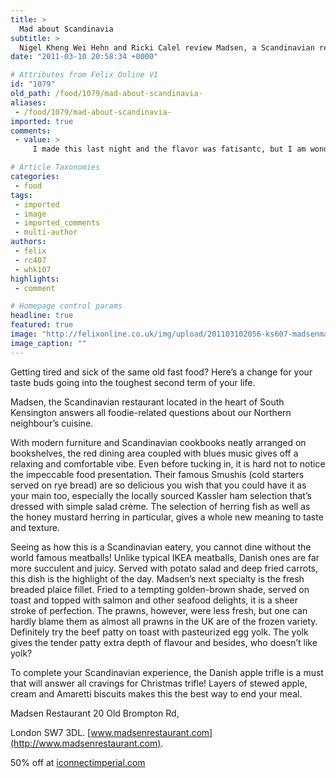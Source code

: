 ```yaml
---
title: >
  Mad about Scandinavia
subtitle: >
  Nigel Kheng Wei Hehn and Ricki Calel review Madsen, a Scandinavian restaurant in the heart of South Kensington
date: "2011-03-10 20:58:34 +0000"

# Attributes from Felix Online V1
id: "1079"
old_path: /food/1079/mad-about-scandinavia-
aliases:
 - /food/1079/mad-about-scandinavia-
imported: true
comments:
 - value: >
     I made this last night and the flavor was fatisantc, but I am wondering what the final texture of the dessert is supposed to be. My grandmother's baked rice pudding was solid, almost like a dense cake or pie and tasted amazing. I was aiming for that, but despite 2.5+ hours of baking, it never really gelled together at the bottom. Could this have been due to the baking dish I used? Should I add another ingredient to help it set? Any help appreciated.,I made this last night and the flavor was fatisantc, but I am wondering what the final texture of the dessert is supposed to be. My grandmother's baked rice pudding was solid, almost like a dense cake or pie and tasted amazing. I was aiming for that, but despite 2.5+ hours of baking, it never really gelled together at the bottom. Could this have been due to the baking dish I used? Should I add another ingredient to help it set? Any help appreciated.

# Article Taxonomies
categories:
 - food
tags:
 - imported
 - image
 - imported_comments
 - multi-author
authors:
 - felix
 - rc407
 - whk107
highlights:
 - comment

# Homepage control params
headline: true
featured: true
image: "http://felixonline.co.uk/img/upload/201103102056-ks607-madsenma.jpg"
image_caption: ""
---
```


Getting tired and sick of the same old fast food? Here’s a change for your taste buds going into the toughest second term of your life.

Madsen, the Scandinavian restaurant located in the heart of South Kensington answers all foodie-related questions about our Northern neighbour’s cuisine.

With modern furniture and Scandinavian cookbooks neatly arranged on bookshelves, the red dining area coupled with blues music gives off a relaxing and comfortable vibe. Even before tucking in, it is hard not to notice the impeccable food presentation. Their famous Smushis (cold starters served on rye bread) are so delicious you wish that you could have it as your main too, especially the locally sourced Kassler ham selection that’s dressed with simple salad crème. The selection of herring fish as well as the honey mustard herring in particular, gives a whole new meaning to taste and texture.

Seeing as how this is a Scandinavian eatery, you cannot dine without the world famous meatballs! Unlike typical IKEA meatballs, Danish ones are far more succulent and juicy. Served with potato salad and deep fried carrots, this dish is the highlight of the day. Madsen’s next specialty is the fresh breaded plaice fillet. Fried to a tempting golden-brown shade, served on toast and topped with salmon and other seafood delights, it is a sheer stroke of perfection. The prawns, however, were less fresh, but one can hardly blame them as almost all prawns in the UK are of the frozen variety. Definitely try the beef patty on toast with pasteurized egg yolk. The yolk gives the tender patty extra depth of flavour and besides, who doesn’t like yolk?

To complete your Scandinavian experience, the Danish apple trifle is a must that will answer all cravings for Christmas trifle! Layers of stewed apple, cream and Amaretti biscuits makes this the best way to end your meal.

Madsen Restaurant 20 Old Brompton Rd,

London SW7 3DL. [www.madsenrestaurant.com](http://www.madsenrestaurant.com).

50% off at [iconnectimperial.com](http://iconnectimperial.com)
